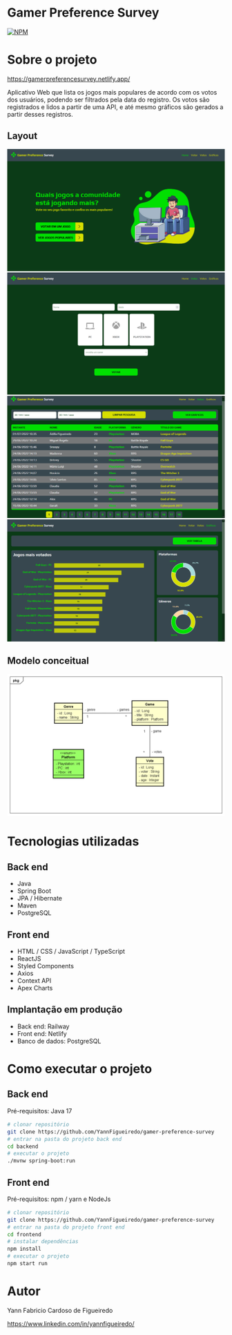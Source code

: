 # Gamer Preference Survey
[![NPM](https://img.shields.io/npm/l/react)](https://github.com/YannFigueiredo/gamer-preference-survey/blob/main/LICENSE) 

# Sobre o projeto

https://gamerpreferencesurvey.netlify.app/

Aplicativo Web que lista os jogos mais populares de acordo com os votos dos usuários, podendo ser filtrados pela data do registro. Os votos são registrados e lidos a partir de uma API, e até mesmo gráficos são gerados a partir desses registros.

## Layout
<img src="https://github.com/YannFigueiredo/assets/blob/main/tela-home.png"  alt="Tela 1 - Página inicial" title="Página inicial"/>
<img src="https://github.com/YannFigueiredo/assets/blob/main/tela-votar.png"  alt="Tela 2 - Votar" title="Página para votar"/>
<img src="https://github.com/YannFigueiredo/assets/blob/main/tela-votos.png"  alt="Tela 3 - Votos" title="Página votos"/>
<img src="https://github.com/YannFigueiredo/assets/blob/main/tela-graficos.png"  alt="Tela 4 - Gráficos" title="Página gráficos"/>

## Modelo conceitual
<img src="https://github.com/YannFigueiredo/assets/blob/main/uml.png"  alt="Modelo conceitual" title="Modelo conceitual"/>

# Tecnologias utilizadas
## Back end

- Java
- Spring Boot
- JPA / Hibernate
- Maven
- PostgreSQL

## Front end
- HTML / CSS / JavaScript / TypeScript
- ReactJS
- Styled Components
- Axios
- Context API
- Apex Charts

## Implantação em produção
- Back end: Railway
- Front end: Netlify
- Banco de dados: PostgreSQL

# Como executar o projeto

## Back end
Pré-requisitos: Java 17

```bash
# clonar repositório
git clone https://github.com/YannFigueiredo/gamer-preference-survey
# entrar na pasta do projeto back end
cd backend
# executar o projeto
./mvnw spring-boot:run
```

## Front end
Pré-requisitos: npm / yarn  e NodeJs

```bash
# clonar repositório
git clone https://github.com/YannFigueiredo/gamer-preference-survey
# entrar na pasta do projeto front end
cd frontend
# instalar dependências
npm install
# executar o projeto
npm start run
```

# Autor

Yann Fabricio Cardoso de Figueiredo

https://www.linkedin.com/in/yannfigueiredo/
